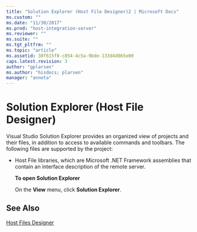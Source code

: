 ```yaml
---
title: "Solution Explorer (Host File Designer)2 | Microsoft Docs"
ms.custom: ""
ms.date: "11/30/2017"
ms.prod: "host-integration-server"
ms.reviewer: ""
ms.suite: ""
ms.tgt_pltfrm: ""
ms.topic: "article"
ms.assetid: 38f615f8-c854-4c5a-9bde-133d4d865e00
caps.latest.revision: 3
author: "gplarsen"
ms.author: "hisdocs; plarsen"
manager: "anneta"
---
```

# Solution Explorer (Host File Designer)
Visual Studio Solution Explorer provides an organized view of projects and their files, in addition to access to available commands and toolbars. The following files are supported by the project:  
  
- Host File libraries, which are Microsoft .NET Framework assemblies that contain an interface description of the remote server.  
  
  **To open Solution Explorer**  
  
  On the **View** menu, click **Solution Explorer**.  
  
## See Also  
 [Host Files Designer](../core/host-files-designer2.md)
